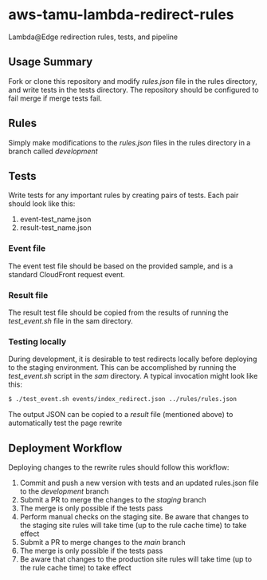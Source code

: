 # aws-tamu-lambda-redirect-rules
Lambda@Edge redirection rules, tests, and pipeline

## Usage Summary

Fork or clone this repository and modify *rules.json* file in the rules directory, and write tests in the tests directory. 
The repository should be configured to fail merge if merge tests fail. 

## Rules

Simply make modifications to the *rules.json* files in the rules directory in a branch called *development*

## Tests

Write tests for any important rules by creating pairs of tests. Each pair should look like this:
1. event-test_name.json
2. result-test_name.json

### Event file

The event test file should be based on the provided sample, and is a standard CloudFront request event.

### Result file

The result test file should be copied from the results of running the *test_event.sh* file in the sam directory.

### Testing locally

During development, it is desirable to test redirects locally before deploying to the staging environment. This
can be accomplished by running the *test_event.sh* script in the *sam* directory. A typical invocation might
look like this:

```bash
$ ./test_event.sh events/index_redirect.json ../rules/rules.json
```

The output JSON can be copied to a *result* file (mentioned above) to automatically test the page rewrite

## Deployment Workflow

Deploying changes to the rewrite rules should follow this workflow:
1. Commit and push a new version with tests and an updated rules.json file to the *development* branch
2. Submit a PR to merge the changes to the *staging* branch
3. The merge is only possible if the tests pass
4. Perform manual checks on the staging site. Be aware that changes to the staging site rules will take time 
   (up to the rule cache time) to take effect
5. Submit a PR to merge changes to the *main* branch
6. The merge is only possible if the tests pass
7. Be aware that changes to the production site rules will take time (up to the rule cache time) to take effect